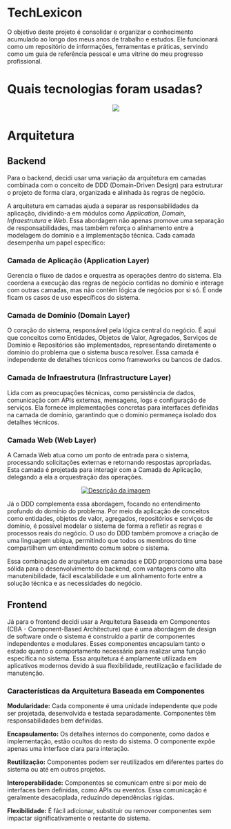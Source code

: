 # TechLexicon
O objetivo deste projeto é consolidar e organizar o conhecimento acumulado ao longo dos meus anos de trabalho e estudos. Ele funcionará como um repositório de informações, ferramentas e práticas, servindo como um guia de referência pessoal e uma vitrine do meu progresso profissional.

# Quais tecnologias foram usadas?
<p align="center">
  <a href="https://skillicons.dev">
    <img src="https://skillicons.dev/icons?i=git,postgres,cs,dotnet,docker,kubernetes,azure,ts,js,react" />
  </a>
</p>

# Arquitetura
## Backend
Para o backend, decidi usar uma variação da arquitetura em camadas combinada com o conceito de DDD (Domain-Driven Design) para estruturar o projeto de forma clara, organizada e alinhada às regras de negócio. 

A arquitetura em camadas ajuda a separar as responsabilidades da aplicação, dividindo-a em módulos como *Application*, *Domain*, *Infraestrutura* e *Web*. Essa abordagem não apenas promove uma separação de responsabilidades, mas também reforça o alinhamento entre a modelagem do domínio e a implementação técnica. Cada camada desempenha um papel específico:

### Camada de Aplicação (Application Layer)
Gerencia o fluxo de dados e orquestra as operações dentro do sistema. Ela coordena a execução das regras de negócio contidas no domínio e interage com outras camadas, mas não contém lógica de negócios por si só. É onde ficam os casos de uso específicos do sistema.

### Camada de Domínio (Domain Layer)
O coração do sistema, responsável pela lógica central do negócio. É aqui que conceitos como Entidades, Objetos de Valor, Agregados, Serviços de Domínio e Repositórios são implementados, representando diretamente o domínio do problema que o sistema busca resolver. Essa camada é independente de detalhes técnicos como frameworks ou bancos de dados.

### Camada de Infraestrutura (Infrastructure Layer)
Lida com as preocupações técnicas, como persistência de dados, comunicação com APIs externas, mensagens, logs e configuração de serviços. Ela fornece implementações concretas para interfaces definidas na camada de domínio, garantindo que o domínio permaneça isolado dos detalhes técnicos.

### Camada Web (Web Layer)
A Camada Web atua como um ponto de entrada para o sistema, processando solicitações externas e retornando respostas apropriadas. Esta camada é projetada para interagir com a Camada de Aplicação, delegando a ela a orquestração das operações.

<p align="center">
  <a href="https://imgur.com/a/qDtAjrD">
    <img src="https://i.imgur.com/qDtAjrD.jpg" alt="Descrição da imagem" />
  </a>
</p>

Já o DDD complementa essa abordagem, focando no entendimento profundo do domínio do problema. Por meio da aplicação de conceitos como entidades, objetos de valor, agregados, repositórios e serviços de domínio, é possível modelar o sistema de forma a refletir as regras e processos reais do negócio. O uso do DDD também promove a criação de uma linguagem ubíqua, permitindo que todos os membros do time compartilhem um entendimento comum sobre o sistema.

Essa combinação de arquitetura em camadas e DDD proporciona uma base sólida para o desenvolvimento do backend, com vantagens como alta manutenibilidade, fácil escalabilidade e um alinhamento forte entre a solução técnica e as necessidades do negócio.

## Frontend
Já para o frontend decidi usar a Arquitetura Baseada em Componentes (CBA - Component-Based Architecture) que é uma abordagem de design de software onde o sistema é construído a partir de componentes independentes e modulares. Esses componentes encapsulam tanto o estado quanto o comportamento necessário para realizar uma função específica no sistema. Essa arquitetura é amplamente utilizada em aplicativos modernos devido à sua flexibilidade, reutilização e facilidade de manutenção.

### Características da Arquitetura Baseada em Componentes
**Modularidade:** Cada componente é uma unidade independente que pode ser projetada, desenvolvida e testada separadamente. Componentes têm responsabilidades bem definidas.

**Encapsulamento:** Os detalhes internos do componente, como dados e implementação, estão ocultos do resto do sistema. O componente expõe apenas uma interface clara para interação.

**Reutilização:** Componentes podem ser reutilizados em diferentes partes do sistema ou até em outros projetos.

**Interoperabilidade:** Componentes se comunicam entre si por meio de interfaces bem definidas, como APIs ou eventos. Essa comunicação é geralmente desacoplada, reduzindo dependências rígidas.

**Flexibilidade:** É fácil adicionar, substituir ou remover componentes sem impactar significativamente o restante do sistema.

